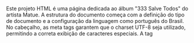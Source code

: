 Este projeto HTML é uma página dedicada ao álbum "333 Salve Todos" do artista Matue. A estrutura do documento começa com a definição do tipo de documento e a configuração da linguagem como português do Brasil. No cabeçalho, as meta tags garantem que o charset UTF-8 seja utilizado, permitindo a correta exibição de caracteres especiais. A tag <title> define o nome que aparece na aba do navegador.

A estilização da página é feita diretamente no <head> através da tag <style>. O corpo da página é formatado para ter um fundo preto com texto branco, criando um contraste que realça a legibilidade. O uso de Flexbox facilita a organização dos elementos, permitindo que o conteúdo se adapte a diferentes tamanhos de tela.

O cabeçalho da página é destacado com um fundo semitransparente e um título em letras grandes, que utiliza um efeito de gradiente de cor. Este design moderno chama a atenção do visitante logo no início. A animação de fade-in no conteúdo proporciona uma transição suave quando a página é carregada, aumentando o apelo visual.

A seção principal contém duas caixas de conteúdo, cada uma apresentando uma imagem relacionada ao álbum, um título e uma breve descrição. As imagens têm um efeito de zoom ao passar o mouse, o que torna a interação mais dinâmica. Cada descrição fornece insights sobre o álbum, ressaltando tanto a musicalidade quanto a estética visual que Matue traz em seu trabalho.

A seção de músicas recomendadas é organizada em uma lista, com links que direcionam os usuários para vídeos no YouTube. Isso não só aumenta a interatividade, como também permite que os fãs explorem mais sobre o artista. Os links são estilizados para mudarem de cor quando o mouse passa sobre eles, incentivando os cliques.

O rodapé da página contém informações de copyright e uma mensagem que reflete a essência do projeto. A escolha de um fundo escuro e texto claro no rodapé mantém a consistência visual da página. Além disso, a adição de uma borda superior azul destaca ainda mais essa seção.

Para garantir que a página seja responsiva, foram incluídas media queries que ajustam o tamanho da fonte e o layout das caixas de conteúdo em dispositivos menores. Isso é crucial para proporcionar uma boa experiência em smartphones e tablets.

No geral, este código HTML combina design moderno com funcionalidades interativas, criando uma página atraente e informativa sobre o álbum "333 Salve Todos". A estrutura clara e a estilização cuidadosa fazem dela um exemplo de como utilizar HTML e CSS para criar experiências envolventes para os usuários.